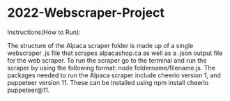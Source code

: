 # 2022-Webscraper-Project

Instructions(How to Run): 

The structure of the Alpaca scraper folder is made up of a single webscraper .js file that scrapes alpacashop.ca as well as a .json output file for the web scraper. To run the scraper go to the terminal and run the scraper by using the following format: node foldername/filename.js. The packages needed to run the Alpaca scraper include cheerio version 1, and puppeteer version 11. These can be installed using npm install cheerio puppeteer@11.
